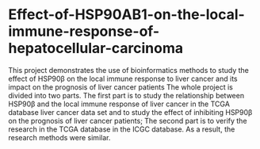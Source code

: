 # Effect-of-HSP90AB1-on-the-local-immune-response-of-hepatocellular-carcinoma
This project demonstrates the use of bioinformatics methods to study the effect of HSP90β on the local immune response to liver cancer and its impact on the prognosis of liver cancer patients
The whole project is divided into two parts. The first part is to study the relationship between HSP90β and the local immune response of liver cancer in the TCGA database liver cancer data set and to study the effect of inhibiting HSP90β on the prognosis of liver cancer patients; 
The second part is to verify the research in the TCGA database in the ICGC database. As a result, the research methods were similar.
